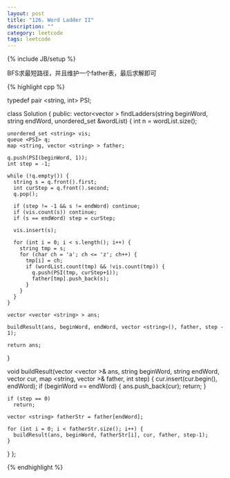 ```yaml
---
layout: post
title: "126. Word Ladder II"
description: ""
category: leetcode
tags: leetcode
---
```

{% include JB/setup %}

BFS求最短路径，并且维护一个father表，最后求解即可

{% highlight cpp %}

typedef pair <string, int> PSI;

class Solution {
public:
    vector<vector<string> > findLadders(string beginWord, string endWord, unordered_set<string> &wordList) {
    int n = wordList.size();
    
    unordered_set <string> vis;
    queue <PSI> q;
    map <string, vector <string> > father;
    
    q.push(PSI(beginWord, 1));
    int step = -1;
    
    while (!q.empty()) {
      string s = q.front().first;
      int curStep = q.front().second;
      q.pop();
      
      if (step != -1 && s != endWord) continue;
      if (vis.count(s)) continue;
      if (s == endWord) step = curStep;
      
      vis.insert(s);
      
      for (int i = 0; i < s.length(); i++) {
        string tmp = s;
        for (char ch = 'a'; ch <= 'z'; ch++) {
          tmp[i] = ch;
          if (wordList.count(tmp) && !vis.count(tmp)) {
            q.push(PSI(tmp, curStep+1));
            father[tmp].push_back(s);
          }
        }
      }
    }

    vector <vector <string> > ans;

    buildResult(ans, beginWord, endWord, vector <string>(), father, step - 1);
        
    return ans;
  }
    
  void buildResult(vector <vector<string> >& ans, string beginWord, string endWord, vector <string> cur,
    map <string, vector <string> >& father, int step) {
    cur.insert(cur.begin(), endWord);
    if (beginWord == endWord) {
      ans.push_back(cur);
      return;
    }          
        
    if (step == 0)
      return;
    
    vector <string> fatherStr = father[endWord];
        
    for (int i = 0; i < fatherStr.size(); i++) {
      buildResult(ans, beginWord, fatherStr[i], cur, father, step-1);
    }
  }
};

{% endhighlight %}
